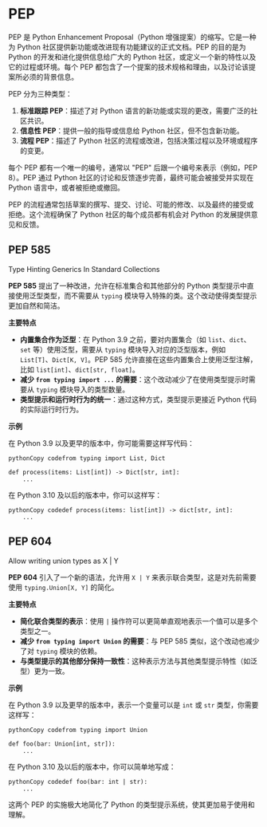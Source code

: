 # PEP

PEP 是 Python Enhancement Proposal（Python 增强提案）的缩写。它是一种为 Python 社区提供新功能或改进现有功能建议的正式文档。PEP 的目的是为 Python 的开发和进化提供信息给广大的 Python 社区，或定义一个新的特性以及它的过程或环境。每个 PEP 都包含了一个提案的技术规格和理由，以及讨论该提案所必须的背景信息。

PEP 分为三种类型：

1. **标准跟踪 PEP**：描述了对 Python 语言的新功能或实现的更改，需要广泛的社区共识。
2. **信息性 PEP**：提供一般的指导或信息给 Python 社区，但不包含新功能。
3. **流程 PEP**：描述了 Python 社区的流程或改进，包括决策过程以及环境或程序的变更。

每个 PEP 都有一个唯一的编号，通常以 "PEP" 后跟一个编号来表示（例如，PEP 8）。PEP 通过 Python 社区的讨论和反馈逐步完善，最终可能会被接受并实现在 Python 语言中，或者被拒绝或撤回。

PEP 的流程通常包括草案的撰写、提交、讨论、可能的修改、以及最终的接受或拒绝。这个流程确保了 Python 社区的每个成员都有机会对 Python 的发展提供意见和反馈。



## PEP 585

Type Hinting Generics In Standard Collections

**PEP 585** 提出了一种改进，允许在标准集合和其他部分的 Python 类型提示中直接使用泛型类型，而不需要从 `typing` 模块导入特殊的类。这个改动使得类型提示更加自然和简洁。

**主要特点**

- **内置集合作为泛型**：在 Python 3.9 之前，要对内置集合（如 `list`、`dict`、`set` 等）使用泛型，需要从 `typing` 模块导入对应的泛型版本，例如 `List[T]`、`Dict[K, V]`。PEP 585 允许直接在这些内置集合上使用泛型注解，比如 `list[int]`、`dict[str, float]`。
- **减少 `from typing import ...` 的需要**：这个改动减少了在使用类型提示时需要从 `typing` 模块导入的类型数量。
- **类型提示和运行时行为的统一**：通过这种方式，类型提示更接近 Python 代码的实际运行时行为。

**示例**

在 Python 3.9 以及更早的版本中，你可能需要这样写代码：

```
pythonCopy codefrom typing import List, Dict

def process(items: List[int]) -> Dict[str, int]:
    ...
```

在 Python 3.10 及以后的版本中，你可以这样写：

```
pythonCopy codedef process(items: list[int]) -> dict[str, int]:
    ...
```

## PEP 604

Allow writing union types as X | Y

**PEP 604** 引入了一个新的语法，允许用 `X | Y` 来表示联合类型，这是对先前需要使用 `typing.Union[X, Y]` 的简化。

**主要特点**

- **简化联合类型的表示**：使用 `|` 操作符可以更简单直观地表示一个值可以是多个类型之一。
- **减少 `from typing import Union` 的需要**：与 PEP 585 类似，这个改动也减少了对 `typing` 模块的依赖。
- **与类型提示的其他部分保持一致性**：这种表示方法与其他类型提示特性（如泛型）更为一致。

**示例**

在 Python 3.9 以及更早的版本中，表示一个变量可以是 `int` 或 `str` 类型，你需要这样写：

```
pythonCopy codefrom typing import Union

def foo(bar: Union[int, str]):
    ...
```

在 Python 3.10 及以后的版本中，你可以简单地写成：

```
pythonCopy codedef foo(bar: int | str):
    ...
```

这两个 PEP 的实施极大地简化了 Python 的类型提示系统，使其更加易于使用和理解。